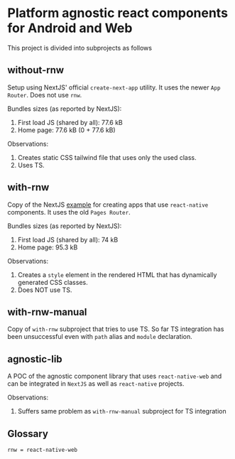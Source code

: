 # Platform agnostic react components for Android and Web
This project is divided into subprojects as follows

## without-rnw
Setup using NextJS' official `create-next-app` utility. It uses the newer `App Router`. Does not use `rnw`.

Bundles sizes (as reported by NextJS):
1. First load JS (shared by all): 77.6 kB
2. Home page: 77.6 kB (0 + 77.6 kB)

Observations:
1. Creates static CSS tailwind file that uses only the used class.
2. Uses TS.

## with-rnw
Copy of the NextJS [example](https://github.com/vercel/next.js/tree/canary/examples/with-react-native-web) for creating apps that use `react-native` components. It uses the old `Pages Router`.

Bundles sizes (as reported by NextJS):
1. First load JS (shared by all): 74 kB
2. Home page: 95.3 kB

Observations:
1. Creates a `style` element in the rendered HTML that has dynamically generated CSS classes.
2. Does NOT use TS.

## with-rnw-manual
Copy of `with-rnw` subproject that tries to use TS.
So far TS integration has been unsuccessful even with `path` alias and `module` declaration.

## agnostic-lib
A POC of the agnostic component library that uses `react-native-web` and can be integrated in `NextJS` as well as `react-native` projects.

Observations:
1. Suffers same problem as `with-rnw-manual` subproject for TS integration


## Glossary
```
rnw = react-native-web
```
